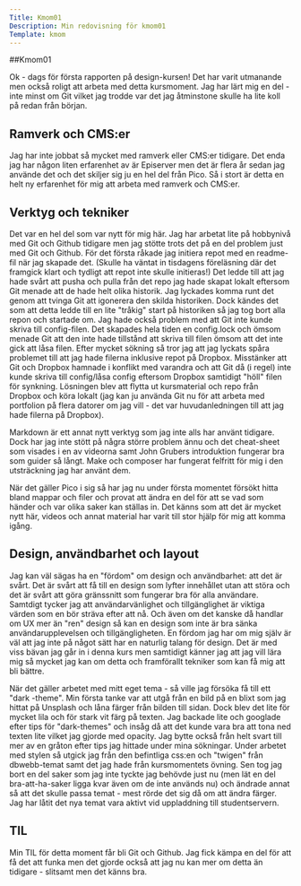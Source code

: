 ```yaml
---
Title: Kmom01
Description: Min redovisning för kmom01
Template: kmom
---
```

##Kmom01

Ok - dags för första rapporten på design-kursen! Det har varit utmanande men också roligt att arbeta med detta kursmoment. Jag har lärt mig en del - inte minst om Git vilket jag trodde var det jag åtminstone skulle ha lite koll på redan från början.

Ramverk och CMS:er
------------------
Jag har inte jobbat så mycket med ramverk eller CMS:er tidigare. Det enda jag har någon liten erfarenhet av är Episerver men det är flera år sedan jag använde det och det skiljer sig ju en hel del från Pico. Så i stort är detta en helt ny erfarenhet för mig att arbeta med ramverk och CMS:er.

Verktyg och tekniker
--------------------
Det var en hel del som var nytt för mig här. Jag har arbetat lite på hobbynivå med Git och Github tidigare men jag stötte trots det på en del problem just med Git och Github. För det första råkade jag initiera repot med en readme-fil när jag skapade det. (Skulle ha väntat in tisdagens föreläsning där det framgick klart och tydligt att repot inte skulle initieras!) Det ledde till att jag hade svårt att pusha och pulla från det repo jag hade skapat lokalt eftersom Git menade att de hade helt olika historik. Jag lyckades komma runt det genom att tvinga Git att igonerera den skilda historiken. Dock kändes det som att detta ledde till en lite "tråkig" start på historiken så jag tog bort alla repon och startade om. Jag hade också problem med att Git inte kunde skriva till config-filen. Det skapades hela tiden en config.lock och ömsom menade Git att den inte hade tillstånd att skriva till filen ömsom att det inte gick att låsa filen. Efter mycket sökning så tror jag att jag lyckats spåra problemet till att jag hade filerna inklusive repot på Dropbox. Misstänker att Git och Dropbox hamnade i konflikt med varandra och att Git då (i regel) inte kunde skriva till config/låsa config eftersom Dropbox samtidigt "höll" filen för synkning. Lösningen blev att flytta ut kursmaterial och repo från Dropbox och köra lokalt (jag kan ju använda Git nu för att arbeta med portfolion på flera datorer om jag vill - det var huvudanledningen till att jag hade filerna på Dropbox). 

Markdown är ett annat nytt verktyg som jag inte alls har använt tidigare. Dock har jag inte stött på några större problem ännu och det cheat-sheet som visades i en av videorna samt John Grubers introduktion fungerar bra som guider så långt. Make och composer har fungerat felfritt för mig i den utsträckning jag har använt dem. 

När det gäller Pico i sig så har jag nu under första momentet försökt hitta bland mappar och filer och provat att ändra en del för att se vad som händer och var olika saker kan ställas in. Det känns som att det är mycket nytt här, videos och annat material har varit till stor hjälp för mig att komma igång.

Design, användbarhet och layout
-------------------------------
Jag kan väl sägas ha en "fördom" om design och användbarhet: att det är svårt. Det är svårt att få till en design som lyfter innehållet utan att störa och det är svårt att göra gränssnitt som fungerar bra för alla användare. Samtdigt tycker jag att användarvänlighet och tillgänglighet är viktiga värden som en bör sträva efter att nå. Och även om det kanske då handlar om UX mer än "ren" design så kan en design som inte är bra sänka användarupplevelsen och tillgängligheten. En fördom jag har om mig själv är väl att jag inte på något sätt har en naturlig talang för design. Det är med viss bävan jag går in i denna kurs men samtidigt känner jag att jag vill lära mig så mycket jag kan om detta och framförallt tekniker som kan få mig att bli bättre.

När det gäller arbetet med mitt eget tema - så ville jag försöka få till ett "dark -theme". Min första tanke var att utgå från en bild på en blixt som jag hittat på Unsplash och låna färger från bilden till sidan. Dock blev det lite för mycket lila och för stark vit färg på texten. Jag backade lite och googlade efter tips för "dark-themes" och insåg då att det kunde vara bra att tona ned texten lite vilket jag gjorde med opacity. Jag bytte också från helt svart till mer av en gråton efter tips jag hittade under mina sökningar. Under arbetet med stylen så utgick jag från den befintliga css:en och "twigen" från dbwebb-temat samt det jag hade från kursmomentets övning. Sen tog jag bort en del saker som jag inte tyckte jag behövde just nu (men lät en del bra-att-ha-saker ligga kvar även om de inte används nu) och ändrade annat så att det skulle passa temat - mest rörde det sig då om att ändra färger. Jag har låtit det nya temat vara aktivt vid uppladdning till studentservern.

TIL
---
Min TIL för detta moment får bli Git och Github. Jag fick kämpa en del för att få det att funka men det gjorde också att jag nu kan mer om detta än tidigare - slitsamt men det känns bra.
